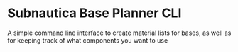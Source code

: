 # Subnautica Base Planner CLI

A simple command line interface to create material lists for bases, as well as for keeping track of what components you want to use